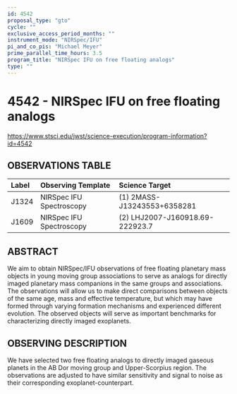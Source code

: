 ```yaml
---
id: 4542
proposal_type: "gto"
cycle: ""
exclusive_access_period_months: ""
instrument_mode: "NIRSpec/IFU"
pi_and_co_pis: "Michael Meyer"
prime_parallel_time_hours: 3.5
program_title: "NIRSpec IFU on free floating analogs"
type: ""
---
```

# 4542 - NIRSpec IFU on free floating analogs
https://www.stsci.edu/jwst/science-execution/program-information?id=4542
## OBSERVATIONS TABLE
| Label | Observing Template | Science Target |
| :---- | :----------------- | :------------- |
| J1324 | NIRSpec IFU Spectroscopy | (1) 2MASS-J13243553+6358281 |
| J1609 | NIRSpec IFU Spectroscopy | (2) LHJ2007-J160918.69-222923.7 |

## ABSTRACT

We aim to obtain NIRSpec/IFU observations of free floating planetary mass objects in young moving group associations to serve as analogs for directly imaged planetary mass companions in the same groups and associations. The observations will allow us to make direct comparisons between objects of the same age, mass and effective temperature, but which may have formed through varying formation mechanisms and experienced different evolution. The observed objects will serve as important benchmarks for characterizing directly imaged exoplanets.

## OBSERVING DESCRIPTION

We have selected two free floating analogs to directly imaged gaseous planets in the AB Dor moving group and Upper-Scorpius region. The observations are adjusted to have similar sensitivity and signal to noise as their corresponding exoplanet-counterpart.